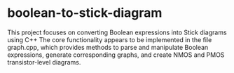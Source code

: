 # boolean-to-stick-diagram
This project focuses on converting Boolean expressions into Stick diagrams using C++
The core functionality appears to be implemented in the file graph.cpp, which provides methods to parse and manipulate Boolean expressions, generate corresponding graphs, and create NMOS and PMOS transistor-level diagrams.
